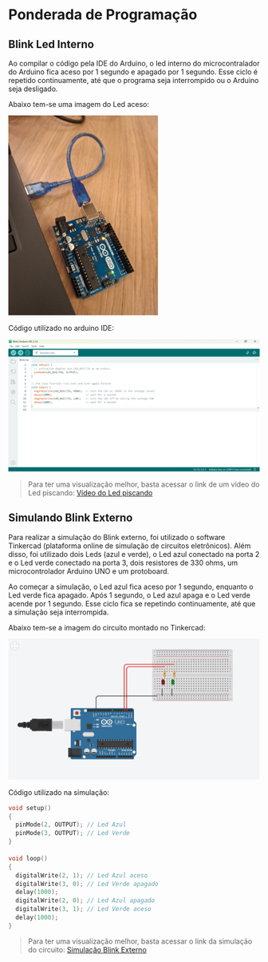 # Ponderada de Programação

## Blink Led Interno

Ao compilar o código pela IDE do Arduino, o led interno do microcontralador do Arduino fica aceso por 1 segundo e apagado por 1 segundo. Esse ciclo é repetido continuamente, até que o programa seja interrompido ou o Arduino seja desligado.

Abaixo tem-se uma imagem do Led aceso:

<img src="blink-interno.jpg" alt="Blink Interno" width="300"/>

Código utilizado no arduino IDE:

<img src="codigo-arduino-ide.png" alt="Código Blink Interno" width="600"/>

> Para ter uma visualização melhor, basta acessar o link de um vídeo do Led piscando: [Vídeo do Led piscando](https://drive.google.com/file/d/1XWA8utSV7P_ULDkOaWtqCOtWRo7LbyaB/view?usp=sharing)

## Simulando Blink Externo

Para realizar a simulação do Blink externo, foi utilizado o software Tinkercad (plataforma online de simulação de circuitos eletrônicos). Além disso, foi utilizado dois Leds (azul e verde), o Led azul conectado na porta 2 e o Led verde conectado na porta 3, dois resistores de 330 ohms, um microcontrolador Arduino UNO e um protoboard.

Ao começar a simulação, o Led azul fica aceso por 1 segundo, enquanto o Led verde fica apagado. Após 1 segundo, o Led azul apaga e o Led verde acende por 1 segundo. Esse ciclo fica se repetindo continuamente, até que a simulação seja interrompida.

Abaixo tem-se a imagem do circuito montado no Tinkercad:

<img src="blink-externo.png" alt="Simulação Blink Externo" width="600"/>

Código utilizado na simulação:

```cpp
void setup()
{
  pinMode(2, OUTPUT); // Led Azul
  pinMode(3, OUTPUT); // Led Verde
}

void loop()
{
  digitalWrite(2, 1); // Led Azul aceso
  digitalWrite(3, 0); // Led Verde apagado
  delay(1000);
  digitalWrite(2, 0); // Led Azul apagado
  digitalWrite(3, 1); // Led Verde aceso
  delay(1000);
}
```

> Para ter uma visualização melhor, basta acessar o link da simulação do circuito: [Simulação Blink Externo](https://www.tinkercad.com/things/eagrJWKWVtg-ponderada-semana-1/editel?returnTo=%2Fdashboard%2Fdesigns%2Fcircuits&sharecode=GCE-Ffxjwvo4Pvia2ejP-ZDb7XEsoRVFRg0X6QanuYM)